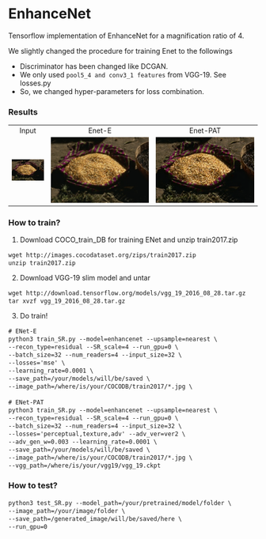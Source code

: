 # EnhanceNet

Tensorflow implementation of EnhanceNet for a magnification ratio of 4.

We slightly changed the procedure for training Enet to the followings
+ Discriminator has been changed like DCGAN.
+ We only used ```pool5_4 and conv3_1 features``` from VGG-19. See losses.py
+ So, we changed hyper-parameters for loss combination.

### Results
<table>
<tr align="center">
<td>Input</td>
<td>Enet-E</td>
<td>Enet-PAT</td>
</tr>
<tr align="center">
<td><img src="outputs/Input.png"></td>
<td><img src="outputs/ENet-E.png"></td>
<td><img src="outputs/ENet-PAT.png"></td>
</tr>
</table>

### How to train?

1. Download COCO_train_DB for training ENet and unzip train2017.zip
```
wget http://images.cocodataset.org/zips/train2017.zip
unzip train2017.zip
```

2. Download VGG-19 slim model and untar
```
wget http://download.tensorflow.org/models/vgg_19_2016_08_28.tar.gz
tar xvzf vgg_19_2016_08_28.tar.gz
```

3. Do train!
```
# ENet-E
python3 train_SR.py --model=enhancenet --upsample=nearest \
--recon_type=residual --SR_scale=4 --run_gpu=0 \
--batch_size=32 --num_readers=4 --input_size=32 \
--losses='mse' \
--learning_rate=0.0001 \
--save_path=/your/models/will/be/saved \
--image_path=/where/is/your/COCODB/train2017/*.jpg \

# ENet-PAT
python3 train_SR.py --model=enhancenet --upsample=nearest \
--recon_type=residual --SR_scale=4 --run_gpu=0 \
--batch_size=32 --num_readers=4 --input_size=32 \
--losses='perceptual,texture,adv' --adv_ver=ver2 \
--adv_gen_w=0.003 --learning_rate=0.0001 \
--save_path=/your/models/will/be/saved \
--image_path=/where/is/your/COCODB/train2017/*.jpg \
--vgg_path=/where/is/your/vgg19/vgg_19.ckpt
```

### How to test?

```
python3 test_SR.py --model_path=/your/pretrained/model/folder \
--image_path=/your/image/folder \
--save_path=/generated_image/will/be/saved/here \
--run_gpu=0
```

